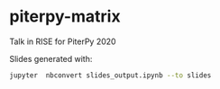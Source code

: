 # piterpy-matrix

Talk in RISE for PiterPy 2020

Slides generated with:
```bash
jupyter  nbconvert slides_output.ipynb --to slides
```

